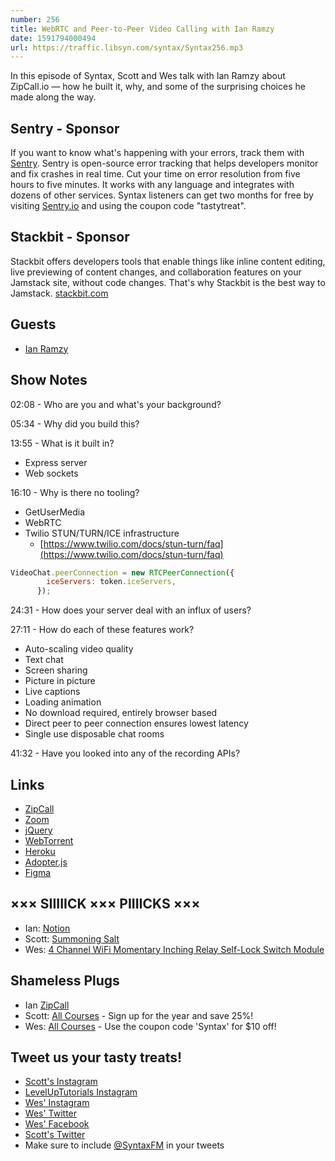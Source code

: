 ```yaml
---
number: 256
title: WebRTC and Peer-to-Peer Video Calling with Ian Ramzy
date: 1591794000494
url: https://traffic.libsyn.com/syntax/Syntax256.mp3
---
```


In this episode of Syntax, Scott and Wes talk with Ian Ramzy about ZipCall.io — how he built it, why, and some of the surprising choices he made along the way.

## Sentry - Sponsor
If you want to know what's happening with your errors, track them with [Sentry](https://sentry.io/). Sentry is open-source error tracking that helps developers monitor and fix crashes in real time. Cut your time on error resolution from five hours to five minutes. It works with any language and integrates with dozens of other services. Syntax listeners can get two months for free by visiting [Sentry.io](https://sentry.io/) and using the coupon code "tastytreat".

## Stackbit - Sponsor
Stackbit offers developers tools that enable things like inline content editing, live previewing of content changes, and collaboration features on your Jamstack site, without code changes. That's why Stackbit is the best way to Jamstack. [stackbit.com](https://stackbit.com)

## Guests
* [Ian Ramzy](https://ianramzy.com/)

## Show Notes

02:08 - Who are you and what's your background?

05:34 - Why did you build this?

13:55 - What is it built in?

* Express server
* Web sockets

16:10 - Why is there no tooling?

* GetUserMedia
* WebRTC
* Twilio STUN/TURN/ICE infrastructure
  * [https://www.twilio.com/docs/stun-turn/faq](https://www.twilio.com/docs/stun-turn/faq)

```jsx
VideoChat.peerConnection = new RTCPeerConnection({
        iceServers: token.iceServers,
      });
```

24:31 - How does your server deal with an influx of users?

27:11 - How do each of these features work?

* Auto-scaling video quality
* Text chat
* Screen sharing
* Picture in picture
* Live captions
* Loading animation
* No download required, entirely browser based
* Direct peer to peer connection ensures lowest latency
* Single use disposable chat rooms

41:32 - Have you looked into any of the recording APIs?

## Links
* [ZipCall](https://github.com/ianramzy/decentralized-video-chat)
* [Zoom](https://zoom.us/)
* [jQuery](https://jquery.com/)
* [WebTorrent](https://webtorrent.io/)
* [Heroku](https://www.heroku.com/)
* [Adopter.js](https://github.com/webrtc/adapter)
* [Figma](https://www.figma.com/)

## ××× SIIIIICK ××× PIIIICKS ×××
* Ian: [Notion](https://www.notion.so/)
* Scott: [Summoning Salt](https://www.youtube.com/channel/UCtUbO6rBht0daVIOGML3c8w)
* Wes: [4 Channel WiFi Momentary Inching Relay Self-Lock Switch Module](https://amzn.to/3e4WfE4)

## Shameless Plugs
* Ian [ZipCall](https://zipcall.io/)
* Scott: [All Courses](https://www.leveluptutorials.com/pro) - Sign up for the year and save 25%!
* Wes: [All Courses](https://wesbos.com/courses/) - Use the coupon code 'Syntax' for $10 off!

## Tweet us your tasty treats!
* [Scott's Instagram](https://www.instagram.com/stolinski/)
* [LevelUpTutorials Instagram](https://www.instagram.com/LevelUpTutorials/)
* [Wes' Instagram](https://www.instagram.com/wesbos/)
* [Wes' Twitter](https://twitter.com/wesbos)
* [Wes' Facebook](https://www.facebook.com/wesbos.developer)
* [Scott's Twitter](https://twitter.com/stolinski)
* Make sure to include [@SyntaxFM](https://twitter.com/SyntaxFM) in your tweets
